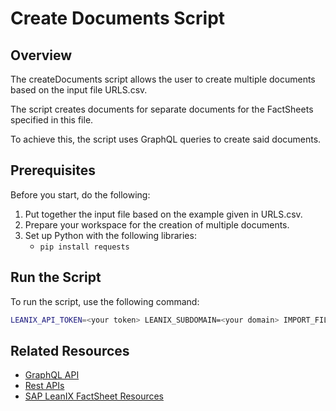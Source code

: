 # Create Documents Script

## Overview

The createDocuments script allows the user to create multiple documents based on the input file URLS.csv.

The script creates documents for separate documents for the FactSheets specified in this file.

To achieve this, the script uses GraphQL queries to create said documents.

## Prerequisites

Before you start, do the following:

1. Put together the input file based on the example given in URLS.csv.
2. Prepare your workspace for the creation of multiple documents.
3. Set up Python with the following libraries: 
    - `pip install requests`

## Run the Script

To run the script, use the following command:

```bash
LEANIX_API_TOKEN=<your token> LEANIX_SUBDOMAIN=<your domain> IMPORT_FILE=<your input file> python createDocuments.py
```

## Related Resources

- [GraphQL API](https://docs-eam.leanix.net/reference/graphql-tutorials)
- [Rest APIs](https://docs-eam.leanix.net/reference/rest-apis)
- [SAP LeanIX FactSheet Resources](https://docs-eam.leanix.net/reference/manage-documents-for-a-fact-sheet)
